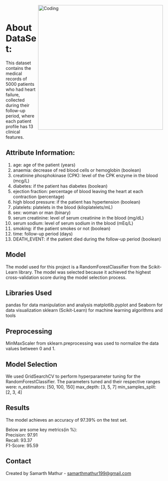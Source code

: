 <img align="right" alt="Coding" width="400" src="https://encrypted-tbn0.gstatic.com/images?q=tbn:ANd9GcRuyVFofgyVj_5gYRpbVuAKwhOev9YER4WA3Q&s"><br>
# About DataSet:
This dataset contains the medical records of 5000 patients who had heart failure, collected during their follow-up period, where each patient profile has 13 clinical features.

## Attribute Information:
  1) age: age of the patient (years)
  2) anaemia: decrease of red blood cells or hemoglobin (boolean)
  3) creatinine phosphokinase (CPK): level of the CPK enzyme in the blood (mcg/L)
  4) diabetes: if the patient has diabetes (boolean)
  5) ejection fraction: percentage of blood leaving the heart at each contraction (percentage)
  6) high blood pressure: if the patient has hypertension (boolean)
  7) platelets: platelets in the blood (kiloplatelets/mL)
  8) sex: woman or man (binary)
  9) serum creatinine: level of serum creatinine in the blood (mg/dL)
  10) serum sodium: level of serum sodium in the blood (mEq/L)
  11) smoking: if the patient smokes or not (boolean)
  12) time: follow-up period (days)
  13) DEATH_EVENT: if the patient died during the follow-up period (boolean)

## Model
  The model used for this project is a RandomForestClassifier from the Scikit-Learn library. The model was selected because it achieved the highest cross-validation score during the model selection process.

## Libraries Used
  pandas for data manipulation and analysis
  matplotlib.pyplot and Seaborn for data visualization
  sklearn (Scikit-Learn) for machine learning algorithms and tools
## Preprocessing
  MinMaxScaler from sklearn.preprocessing was used to normalize the data values between 0 and 1.

## Model Selection
We used GridSearchCV to perform hyperparameter tuning for the RandomForestClassifier. The parameters tuned and their respective ranges were:
  n_estimators: [50, 100, 150]
  max_depth: [3, 5, 7]
  min_samples_split: [2, 3, 4]

## Results
The model achieves an accuracy of 97.39% on the test set.<br>

Below are some key metrics(in %):<br>
Precision: 97.91<br>
Recall: 93.37<br>
F1-Score: 95.59<br>
  
## Contact 
Created by Samarth Mathur - samarthmathur199@gmail.com
